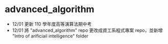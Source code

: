 # advanced_algorithm
* 12/01 更新 110 學年度高等演算法期中考
* 12/01 將 "advanced_algorithm" repo 更改成資工系程式專案 repo，並新增 "Intro of arificiail intelligence" folder
